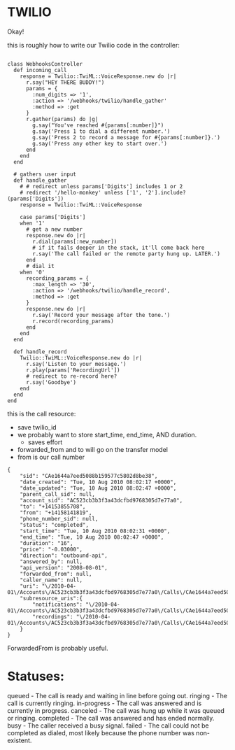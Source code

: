 # TWILIO

Okay!

this is roughly how to write our Twilio code in the controller:
```

class WebhooksController
  def incoming_call
    response = Twilio::TwiML::VoiceResponse.new do |r|
      r.say("HEY THERE BUDDY!")
      params = {
        :num_digits => '1',
        :action => '/webhooks/twilio/handle_gather'
        :method => :get
      }
      r.gather(params) do |g|
        g.say("You've reached #{params[:number]}")
        g.say('Press 1 to dial a different number.')
        g.say('Press 2 to record a message for #{params[:number]}.')
        g.say('Press any other key to start over.')
      end
    end
  end

  # gathers user input
  def handle_gather
    # # redirect unless params['Digits'] includes 1 or 2
    # redirect '/hello-monkey' unless ['1', '2'].include?(params['Digits'])
    response = Twilio::TwiML::VoiceResponse

    case params['Digits']
    when '1'
      # get a new number
      response.new do |r|
        r.dial(params[:new_number])
        # if it fails deeper in the stack, it'll come back here
        r.say('The call failed or the remote party hung up. LATER.')
      end
      # dial it
    when '0'
      recording_params = {
        :max_length => '30',
        :action => '/webhooks/twilio/handle_record',
        :method => :get
      }
      response.new do |r|
        r.say('Record your message after the tone.')
        r.record(recording_params)
      end
    end
  end

  def handle_record
    Twilio::TwiML::VoiceResponse.new do |r|
      r.say('Listen to your message.')
      r.play(params['RecordingUrl'])
      # redirect to re-record here?
      r.say('Goodbye')
    end
  end
end
```

this is the call resource:
- save twilio_id
- we probably want to store start_time, end_time, AND duration.
  - saves effort
- forwarded_from and to will go on the transfer model
- from is our call number
```
{
	"sid": "CAe1644a7eed5088b159577c5802d8be38",
	"date_created": "Tue, 10 Aug 2010 08:02:17 +0000",
	"date_updated": "Tue, 10 Aug 2010 08:02:47 +0000",
	"parent_call_sid": null,
	"account_sid": "AC523cb3b3f3a43dcfbd9768305d7e77a0",
	"to": "+14153855708",
	"from": "+14158141819",
	"phone_number_sid": null,
	"status": "completed",
	"start_time": "Tue, 10 Aug 2010 08:02:31 +0000",
	"end_time": "Tue, 10 Aug 2010 08:02:47 +0000",
	"duration": "16",
	"price": "-0.03000",
	"direction": "outbound-api",
	"answered_by": null,
	"api_version": "2008-08-01",
	"forwarded_from": null,
	"caller_name": null,
	"uri": "\/2010-04-01\/Accounts\/AC523cb3b3f3a43dcfbd9768305d7e77a0\/Calls\/CAe1644a7eed5088b159577c5802d8be38.json",
	"subresource_uris":{
		"notifications": "\/2010-04-01\/Accounts\/AC523cb3b3f3a43dcfbd9768305d7e77a0\/Calls\/CAe1644a7eed5088b159577c5802d8be38\/Notifications.json",
		"recordings": "\/2010-04-01\/Accounts\/AC523cb3b3f3a43dcfbd9768305d7e77a0\/Calls\/CAe1644a7eed5088b159577c5802d8be38\/Recordings.json"
	}
}
```
ForwardedFrom	is probably useful.

# Statuses:
queued -	The call is ready and waiting in line before going out.
ringing	 - The call is currently ringing.
in-progress	- The call was answered and is currently in progress.
canceled	- The call was hung up while it was queued or ringing.
completed	- The call was answered and has ended normally.
busy	- The caller received a busy signal.
failed - The call could not be completed as dialed, most likely because the phone number was non-existent.
